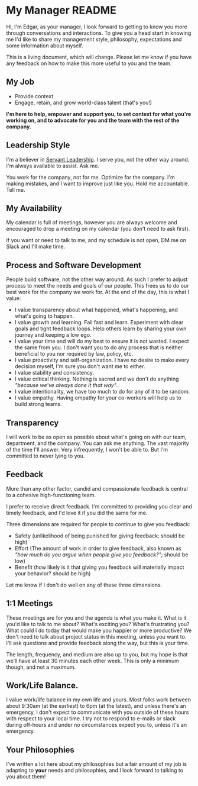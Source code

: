 # My Manager README

Hi, I'm Edgar, as your manager, I look forward to getting to know you more through conversations and interactions. To give you a head start in knowing me I'd like to share my management style, philosophy, expectations and some information about myself.

This is a living document, which will change. Please let me know if you have any feedback on how to make this more useful to you and the team. 

## My Job

* Provide context
* Engage, retain, and grow world-class talent (that's you!)

**I'm here to help, empower and support you, to set context for what you're working on, and to advocate for you and the team with the rest of the company.**


## Leadership Style

I'm a believer in [Servant Leadership](https://en.wikipedia.org/wiki/Servant_leadership). I serve you, not the other way around. I'm always available to assist. Ask me.

You work for the company, not for me. Optimize for the company. I'm making mistakes, and I want to improve just like you. Hold me accountable. Tell me.

## My Availability

My calendar is full of meetings, however you are always welcome and encouraged to drop a meeting on my calendar (you don't need to ask first).

If you want or need to talk to me, and my schedule is not open, DM me on Slack and I'll make time.

## Process and Software Development

People build software, not the other way around. As such I prefer to adjust process to meet the needs and goals of our people. This frees us to do our best work for the company we work for. At the end of the day, this is what I value:

* I value transparency about what happened, what's happening, and what's going to happen.
* I value growth and learning. Fail fast and learn. Experiment with clear goals and tight feedback loops. Help others learn by sharing your own journey and keeping a low ego.
* I value your time and will do my best to ensure it is not wasted. I expect the same from you. I don't want you to do any process that is neither beneficial to you nor required by law, policy, etc.
* I value proactivity and self-organization. I have no desire to make every decision myself, I'm sure you don't want me to either.
* I value stability and consistency.
* I value critical thinking. Nothing is sacred and we don't do anything *"because we've always done it that way"*.
* I value intentionality, we have too much to do for any of it to be random.
* I value empathy. Having empathy for your co-workers will help us to build strong teams.

## Transparency

I will work to be as open as possible about what's going on with our team, department, and the company. You can ask me anything. The vast majority of the time I'll answer. Very infrequently, I won't be able to. But I'm committed to never lying to you.

## Feedback

More than any other factor, candid and compassionate feedback is central to a cohesive high-functioning team.

I prefer to receive direct feedback. I'm committed to providing you clear and timely feedback, and I'd love it if you did the same for me. 

Three dimensions are required for people to continue to give you feedback:

* Safety (unlikelihood of being punished for giving feedback; should be high)
* Effort (The amount of work in order to give feedback, also known as *"how much do you argue when people give you feedback?"*; should be low)
* Benefit (how likely is it that giving you feedback will materially impact your behavior? should be high)

Let me know if I don't do well on any of these three dimensions.

## 1:1 Meetings

These meetings are for you and the agenda is what you make it. What is it you'd like to talk to me about? What's exciting you? What's frustrating you? What could I do today that would make you happier or more productive? We don't need to talk about project status in this meeting, unless you want to. I'll ask questions and provide feedback along the way, but this is your time.

The length, frequency, and medium are also up to you, but my hope is that we'll have at least 30 minutes each other week. This is only a minimum though, and not a maximum. 

## Work/Life Balance.

I value work/life balance in my own life and yours. Most folks work between about 9:30am (at the earliest) to 6pm (at the latest), and unless there's an emergency, I don't expect to communicate with you outside of these hours with respect to your local time. I try not to respond to e-mails or slack during off-hours and under no circumstances expect you to, unless it's an emergency.

## Your Philosophies

I've written a lot here about my philosophies but a fair amount of my job is adapting to **your** needs and philosophies, and I look forward to talking to you about them!

